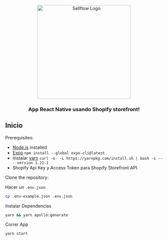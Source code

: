 <p align="center">
<img width="300" alt="Sellflow Logo" src="https://cdn.shopify.com/s/files/1/0575/2805/8064/files/logo-Dipy-by-Dimerc300_165x@2x.png?v=1642784253">
</p>

<h3 align="center">App React Native usando Shopify storefront</a>!</h3>


## Inicio

Prerequisites:

- [Node.js](https://nodejs.org) installed
- [Expo](https://expo.io/learn)
  `npm install --global expo-cli@latest`
- Instalar [yarn](https://legacy.yarnpkg.com/docs/install)
  `curl -o- -L https://yarnpkg.com/install.sh | bash -s -- --version 1.21.1`
- Shopify Api Key y Access Token para Shopify Storefront API.

Clone the repository:

Hacer un `.env.json` 

```sh
cp .env-example.json .env.json
```

Instalar Dependencias

```sh
yarn && yarn apollo:generate
```

Correr App

```sh
yarn start
```


